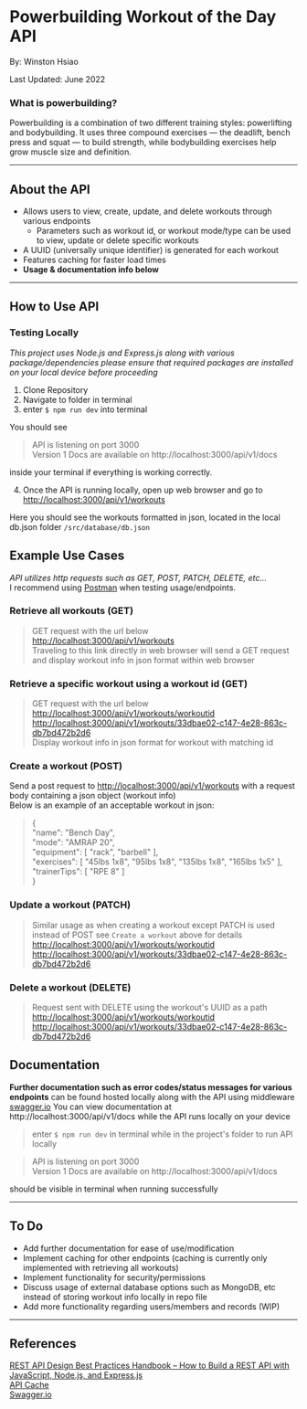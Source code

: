 # Powerbuilding Workout of the Day API
By: Winston Hsiao

Last Updated: June 2022

### What is powerbuilding?
Powerbuilding is a combination of two different training styles: powerlifting and bodybuilding. It uses three compound exercises — the deadlift, bench press and squat — to build strength, while bodybuilding exercises help grow muscle size and definition.

---
## About the API
- Allows users to view, create, update, and delete workouts through various endpoints
    -  Parameters such as workout id, or workout mode/type can be used to view, update or delete specific workouts
- A UUID (universally unique identifier) is generated for each workout
- Features caching for faster load times
- **Usage & documentation info below**

---
## How to Use API
### Testing Locally
*This project uses Node.js and Express.js along with various package/dependencies please ensure that required packages are installed on your local device before proceeding*

1. Clone Repository
2. Navigate to folder in terminal
3. enter `$ npm run dev` into terminal

You should see
>API is listening on port 3000<br />
 Version 1 Docs are available on http://localhost:3000/api/v1/docs

inside your terminal if everything is working correctly.

4. Once the API is running locally, open up web browser and go to [http://localhost:3000/api/v1/workouts](http://localhost:3000/api/v1/workouts)

Here you should see the workouts formatted in json, located in the local db.json folder `/src/database/db.json`

## Example Use Cases<br />
*API utilizes http requests such as GET, POST, PATCH, DELETE, etc...*<br />
I recommend using [Postman](https://www.postman.com/) when testing usage/endpoints.<br />

### Retrieve all workouts (GET)
>GET request with the url below<br />
[http://localhost:3000/api/v1/workouts](http://localhost:3000/api/v1/workouts)<br />
Traveling to this link directly in web browser will send a GET request and display workout info in json format within web browser

### Retrieve a specific workout using a workout id (GET)
>GET request with the url below<br />
>[http://localhost:3000/api/v1/workouts/workoutid](http://localhost:3000/api/v1/workouts/33dbae02-c147-4e28-863c-db7bd472b2d6)<br />
[http://localhost:3000/api/v1/workouts/33dbae02-c147-4e28-863c-db7bd472b2d6](http://localhost:3000/api/v1/workouts/33dbae02-c147-4e28-863c-db7bd472b2d6)<br />
Display workout info in json format for workout with matching id

### Create a workout (POST)
Send a post request to [http://localhost:3000/api/v1/workouts](http://localhost:3000/api/v1/workouts) with a request body containing a json object (workout info)<br />
Below is an example of an acceptable workout in json:
> {<br />
  "name": "Bench Day",<br />
  "mode": "AMRAP 20",<br />
  "equipment": [
    "rack",
    "barbell"
  ],<br />
  "exercises": [
    "45lbs 1x8",
    "95lbs 1x8",
    "135lbs 1x8",
    "165lbs 1x5"
  ],<br />
  "trainerTips": [
    "RPE 8"
  ]<br />
}

### Update a workout (PATCH)
>Similar usage as when creating a workout except PATCH is used instead of POST see `Create a workout` above for details<br />
[http://localhost:3000/api/v1/workouts/workoutid](http://localhost:3000/api/v1/workouts/33dbae02-c147-4e28-863c-db7bd472b2d6)<br />
[http://localhost:3000/api/v1/workouts/33dbae02-c147-4e28-863c-db7bd472b2d6](http://localhost:3000/api/v1/workouts/33dbae02-c147-4e28-863c-db7bd472b2d6)

### Delete a workout (DELETE)
>Request sent with DELETE using the workout's UUID as a path<br />
[http://localhost:3000/api/v1/workouts/workoutid](http://localhost:3000/api/v1/workouts/33dbae02-c147-4e28-863c-db7bd472b2d6)<br />
[http://localhost:3000/api/v1/workouts/33dbae02-c147-4e28-863c-db7bd472b2d6](http://localhost:3000/api/v1/workouts/33dbae02-c147-4e28-863c-db7bd472b2d6)

## Documentation
**Further documentation such as error codes/status messages for various endpoints** can be found hosted locally along with the API using middleware [swagger.io](https://swagger.io/)
You can view documentation at http://localhost:3000/api/v1/docs while the API runs locally on your device
>enter `$ npm run dev` in terminal while in the project's folder to run API locally

> API is listening on port 3000<br />
Version 1 Docs are available on http://localhost:3000/api/v1/docs

should be visible in terminal when running successfully

---
## To Do
- Add further documentation for ease of use/modification
- Implement caching for other endpoints (caching is currently  only implemented with retrieving all workouts)
- Implement functionality for security/permissions
- Discuss usage of external database options such as MongoDB, etc instead of storing workout info locally in repo file
- Add more functionality regarding users/members and records (WIP)
---
## References
[REST API Design Best Practices Handbook – How to Build a REST API with JavaScript, Node.js, and Express.js](https://www.freecodecamp.org/news/rest-api-design-best-practices-build-a-rest-api/)<br />
[API Cache](https://www.npmjs.com/package/apicache)<br />
[Swagger.io](https://swagger.io/)<br />
